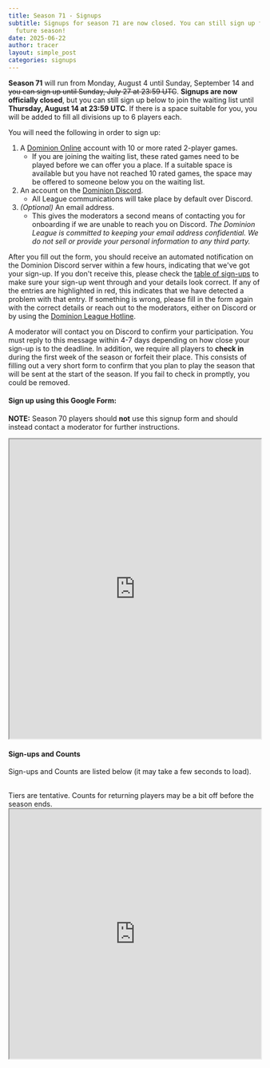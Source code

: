```yaml
---
title: Season 71 - Signups
subtitle: Signups for season 71 are now closed. You can still sign up for a
  future season!
date: 2025-06-22
author: tracer
layout: simple_post
categories: signups
---
```

**Season 71** will run from Monday, August 4 until Sunday, September 14 and ~~you can sign up until Sunday, July 27 at 23:59 UTC~~. **Signups are now officially closed**, but you can still sign up below to join the waiting list until **Thursday, August 14 at 23:59 UTC**. If there is a space suitable for you, you will be added to fill all divisions up to 6 players each.

You will need the following in order to sign up:

1. A [Dominion Online](https://dominion.games) account with 10 or more rated 2-player games.
   - If you are joining the waiting list, these rated games need to be played before we can offer you a place. If a suitable space is available but you have not reached 10 rated games, the space may be offered to someone below you on the waiting list.
2. An account on the [Dominion Discord](https://discord.gg/vMmmMBu).
   - All League communications will take place by default over Discord.
3. *(Optional)* An email address.
   - This gives the moderators a second means of contacting you for onboarding if we are unable to reach you on Discord. *The Dominion League is committed to keeping your email address confidential. We do not sell or provide your personal information to any third party.*

After you fill out the form, you should receive an automated notification on the Dominion Discord server within a few hours, indicating that we've got your sign-up. If you don't receive this, please check the [table of sign-ups](#sign-ups-and-counts) to make sure your sign-up went through and your details look correct. If any of the entries are highlighted in red, this indicates that we have detected a problem with that entry. If something is wrong, please fill in the form again with the correct details or reach out to the moderators, either on Discord or by using the [Dominion League Hotline](http://dominionleague.org/hotline).

A moderator will contact you on Discord to confirm your participation. You must reply to this message within 4-7 days depending on how close your sign-up is to the deadline. In addition, we require all players to **check in** during the first week of the season or forfeit their place. This consists of filling out a very short form to confirm that you plan to play the season that will be sent at the start of the season. If you fail to check in promptly, you could be removed.

#### Sign up using this Google Form:

**NOTE:** Season 70 players should **not** use this signup form and should instead contact a moderator for further instructions.
<br>

<div class="sheets">

<iframe src="https://docs.google.com/forms/d/e/1FAIpQLSfNrTFqQ-piYINGtWqCAcOu9ilyaVEwdCn4vYNdGbmXdATB_g/viewform?embedded=true" width="100%" height="600">Loading…</iframe>
</div>

#### Sign-ups and Counts

Sign-ups and Counts are listed below (it may take a few seconds to load).

<br>
Tiers are tentative. Counts for returning players may be a bit off before the season ends.

<div class="sheets">
  <iframe src="https://docs.google.com/spreadsheets/d/e/2PACX-1vRqfev9kZKgP3sZpXQxJDR18vrpbBRTKSQasGPt2BorRU3z5UHyWFqFrOJ_PsODP11hKMet68ZSl3CK/pubhtml" height="500" width="100%">Loading...</iframe>
</div>